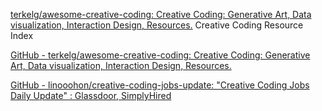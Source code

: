 
[terkelg/awesome-creative-coding: Creative Coding: Generative Art, Data visualization, Interaction Design, Resources.](https://github.com/terkelg/awesome-creative-coding)
Creative Coding Resource Index

[GitHub - terkelg/awesome-creative-coding: Creative Coding: Generative Art, Data visualization, Interaction Design, Resources.](https://github.com/terkelg/awesome-creative-coding)

[GitHub - linooohon/creative-coding-jobs-update: "Creative Coding Jobs Daily Update" : Glassdoor, SimplyHired](https://github.com/linooohon/creative-coding-jobs-update)
